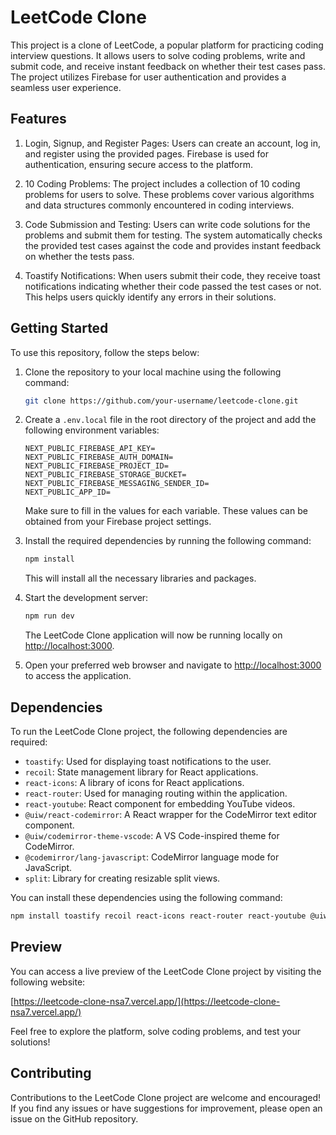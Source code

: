 # LeetCode Clone


This project is a clone of LeetCode, a popular platform for practicing coding interview questions. It allows users to solve coding problems, write and submit code, and receive instant feedback on whether their test cases pass. The project utilizes Firebase for user authentication and provides a seamless user experience.

## Features

1. Login, Signup, and Register Pages: Users can create an account, log in, and register using the provided pages. Firebase is used for authentication, ensuring secure access to the platform.

2. 10 Coding Problems: The project includes a collection of 10 coding problems for users to solve. These problems cover various algorithms and data structures commonly encountered in coding interviews.

3. Code Submission and Testing: Users can write code solutions for the problems and submit them for testing. The system automatically checks the provided test cases against the code and provides instant feedback on whether the tests pass.

4. Toastify Notifications: When users submit their code, they receive toast notifications indicating whether their code passed the test cases or not. This helps users quickly identify any errors in their solutions.

## Getting Started

To use this repository, follow the steps below:

1. Clone the repository to your local machine using the following command:

   ```bash
   git clone https://github.com/your-username/leetcode-clone.git
   ```

2. Create a `.env.local` file in the root directory of the project and add the following environment variables:

   ```dotenv
   NEXT_PUBLIC_FIREBASE_API_KEY=
   NEXT_PUBLIC_FIREBASE_AUTH_DOMAIN=
   NEXT_PUBLIC_FIREBASE_PROJECT_ID=
   NEXT_PUBLIC_FIREBASE_STORAGE_BUCKET=
   NEXT_PUBLIC_FIREBASE_MESSAGING_SENDER_ID=
   NEXT_PUBLIC_APP_ID=
   ```

   Make sure to fill in the values for each variable. These values can be obtained from your Firebase project settings.

3. Install the required dependencies by running the following command:

   ```bash
   npm install
   ```

   This will install all the necessary libraries and packages.

4. Start the development server:

   ```bash
   npm run dev
   ```

   The LeetCode Clone application will now be running locally on [http://localhost:3000](http://localhost:3000).

5. Open your preferred web browser and navigate to [http://localhost:3000](http://localhost:3000) to access the application.

## Dependencies

To run the LeetCode Clone project, the following dependencies are required:

- `toastify`: Used for displaying toast notifications to the user.
- `recoil`: State management library for React applications.
- `react-icons`: A library of icons for React applications.
- `react-router`: Used for managing routing within the application.
- `react-youtube`: React component for embedding YouTube videos.
- `@uiw/react-codemirror`: A React wrapper for the CodeMirror text editor component.
- `@uiw/codemirror-theme-vscode`: A VS Code-inspired theme for CodeMirror.
- `@codemirror/lang-javascript`: CodeMirror language mode for JavaScript.
- `split`: Library for creating resizable split views.

You can install these dependencies using the following command:

```bash
npm install toastify recoil react-icons react-router react-youtube @uiw/react-codemirror @uiw/codemirror-theme-vscode @codemirror/lang-javascript split
```

## Preview

You can access a live preview of the LeetCode Clone project by visiting the following website:

[https://leetcode-clone-nsa7.vercel.app/](https://leetcode-clone-nsa7.vercel.app/)

Feel free to explore the platform, solve coding problems, and test your solutions!

## Contributing

Contributions to the LeetCode Clone project are welcome and encouraged! If you find any issues or have suggestions for improvement, please open an issue on the GitHub repository.
